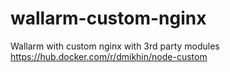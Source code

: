 # wallarm-custom-nginx
Wallarm with custom nginx with 3rd party modules
https://hub.docker.com/r/dmikhin/node-custom